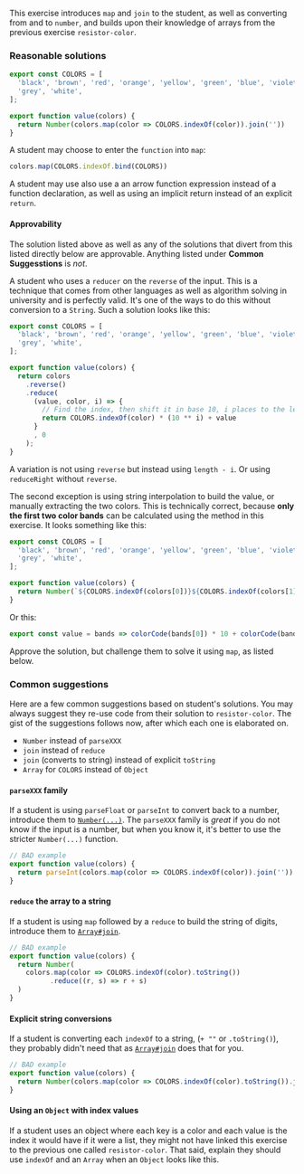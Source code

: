 This exercise introduces `map` and `join` to the student, as well as converting from and to `number`, and builds upon
their knowledge of arrays from the previous exercise `resistor-color`.

### Reasonable solutions

```javascript
export const COLORS = [
  'black', 'brown', 'red', 'orange', 'yellow', 'green', 'blue', 'violet',
  'grey', 'white',
];

export function value(colors) {
  return Number(colors.map(color => COLORS.indexOf(color)).join(''))
}
```

A student may choose to enter the `function` into `map`:

```javascript
colors.map(COLORS.indexOf.bind(COLORS))
```

A student may use also use a an arrow function expression instead of a function declaration, as well as using an
implicit return instead of an explicit `return`.

#### Approvability

The solution listed above as well as any of the solutions that divert from this listed directly below are
approvable. Anything listed under **Common Suggesstions** is _not_.

A student who uses a `reducer` on the `reverse` of the input. This is a technique that comes from other languages
as well as algorithm solving in university and is perfectly valid. It's one of the ways to do this without 
conversion to a `String`. Such a solution looks like this:

```javascript
export const COLORS = [
  'black', 'brown', 'red', 'orange', 'yellow', 'green', 'blue', 'violet',
  'grey', 'white',
];

export function value(colors) {
  return colors
    .reverse()
    .reduce(
      (value, color, i) => {
        // Find the index, then shift it in base 10, i places to the left
        return COLORS.indexOf(color) * (10 ** i) + value
      }
      , 0
    );
}
```

A variation is not using `reverse` but instead using `length - i`. Or using `reduceRight` without `reverse`.

The second exception is using string interpolation to build the value, or manually extracting the two colors. 
This is technically correct, because **only the first two color bands** can be calculated using the method in
this exercise. It looks something like this:

```javascript
export const COLORS = [
  'black', 'brown', 'red', 'orange', 'yellow', 'green', 'blue', 'violet',
  'grey', 'white',
];

export function value(colors) {
  return Number(`${COLORS.indexOf(colors[0])}${COLORS.indexOf(colors[1])}`)
}
```

Or this:

```javascript
export const value = bands => colorCode(bands[0]) * 10 + colorCode(bands[1])
```

Approve the solution, but challenge them to solve it using `map`, as listed below.

### Common suggestions

Here are a few common suggestions based on student's solutions. You may always suggest they re-use code from their
solution to `resistor-color`. The gist of the suggestions follows now, after which each one is elaborated on.

- `Number` instead of `parseXXX`
- `join` instead of `reduce`
- `join` (converts to string) instead of explicit `toString`
- `Array` for `COLORS` instead of `Object`

#### `parseXXX` family

If a student is using `parseFloat` or `parseInt` to convert back to a number, introduce them to [`Number(...)`](https://developer.mozilla.org/en-US/docs/Web/JavaScript/Reference/Global_Objects/Number#Using_Number_to_convert_a_Date_object).
The `parseXXX` family is _great_ if you do not know if the input is a number, but when you know it, it's better to use
the stricter `Number(...)` function.

```javascript
// BAD example
export function value(colors) {
  return parseInt(colors.map(color => COLORS.indexOf(color)).join(''))
}
```

#### `reduce` the array to a string

If a student is using `map` followed by a `reduce` to build the string of digits, introduce them to [`Array#join`](https://developer.mozilla.org/en-US/docs/Web/JavaScript/Reference/Global_Objects/Array/join).

```javascript
// BAD example
export function value(colors) {
  return Number(
    colors.map(color => COLORS.indexOf(color).toString())
          .reduce((r, s) => r + s)
  )
}
```
#### Explicit string conversions

If a student is converting each `indexOf` to a string, (`+ ""` or `.toString()`), they probably didn't need that as
[`Array#join`](https://developer.mozilla.org/en-US/docs/Web/JavaScript/Reference/Global_Objects/Array/join) does that
for you.

```javascript
// BAD example
export function value(colors) {
  return Number(colors.map(color => COLORS.indexOf(color).toString()).join(''))
}
```
#### Using an `Object` with index values

If a student uses an object where each key is a color and each value is the index it would have if it were a list, they
might not have linked this exercise to the previous one called `resistor-color`. That said, explain they should use
`indexOf` and an `Array` when an `Object` looks like this.

